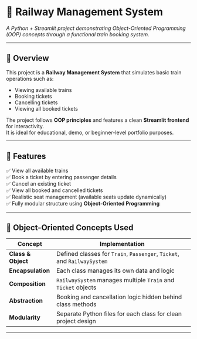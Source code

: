 # 🚆 Railway Management System  
*A Python + Streamlit project demonstrating Object-Oriented Programming (OOP) concepts through a functional train booking system.*

---

## 🧭 Overview  
This project is a **Railway Management System** that simulates basic train operations such as:  
- Viewing available trains  
- Booking tickets  
- Cancelling tickets  
- Viewing all booked tickets  

The project follows **OOP principles** and features a clean **Streamlit frontend** for interactivity.  
It is ideal for educational, demo, or beginner-level portfolio purposes.

---

## 🎯 Features
✅ View all available trains  
✅ Book a ticket by entering passenger details  
✅ Cancel an existing ticket  
✅ View all booked and cancelled tickets  
✅ Realistic seat management (available seats update dynamically)  
✅ Fully modular structure using **Object-Oriented Programming**

---

## 🧠 Object-Oriented Concepts Used
| Concept | Implementation |
|----------|----------------|
| **Class & Object** | Defined classes for `Train`, `Passenger`, `Ticket`, and `RailwaySystem` |
| **Encapsulation** | Each class manages its own data and logic |
| **Composition** | `RailwaySystem` manages multiple `Train` and `Ticket` objects |
| **Abstraction** | Booking and cancellation logic hidden behind class methods |
| **Modularity** | Separate Python files for each class for clean project design |

---



